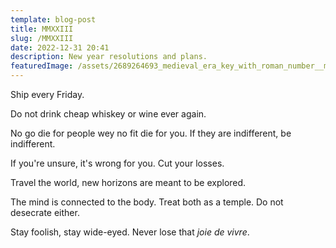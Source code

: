 ```yaml
---
template: blog-post
title: MMXXIII
slug: /MMXXIII
date: 2022-12-31 20:41
description: New year resolutions and plans.
featuredImage: /assets/2689264693_medieval_era_key_with_roman_number__mmxxiii__engraved_all_over_it__hyper_realism__4k.png
---
```

Ship every Friday.

Do not drink cheap whiskey or wine ever again.

No go die for people wey no fit die for you. If they are indifferent, be indifferent.

If you're unsure, it's wrong for you. Cut your losses. 

Travel the world, new horizons are meant to be explored.

The mind is connected to the body. Treat both as a temple. Do not desecrate either.

Stay foolish, stay wide-eyed. Never lose that *joie de vivre*.